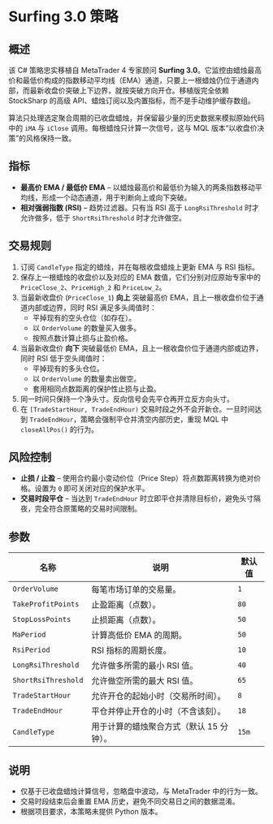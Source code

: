 # Surfing 3.0 策略

## 概述

该 C# 策略忠实移植自 MetaTrader 4 专家顾问 **Surfing 3.0**。它监控由蜡烛最高价和最低价构成的指数移动平均线（EMA）通道，只要上一根蜡烛仍位于通道内部，而最新收盘价突破上下边界，就按突破方向开仓。移植版完全依赖 StockSharp 的高级 API、蜡烛订阅以及内置指标，而不是手动维护缓存数组。

算法只处理选定聚合周期的已收盘蜡烛，并保留最少量的历史数据来模拟原始代码中的 `iMA` 与 `iClose` 调用。每根蜡烛只计算一次信号，这与 MQL 版本“以收盘价决策”的风格保持一致。

## 指标

- **最高价 EMA / 最低价 EMA** – 以蜡烛最高价和最低价为输入的两条指数移动平均线，形成一个动态通道，用于判断向上或向下突破。
- **相对强弱指数 (RSI)** – 趋势过滤器。只有当 RSI 高于 `LongRsiThreshold` 时才允许做多，低于 `ShortRsiThreshold` 时才允许做空。

## 交易规则

1. 订阅 `CandleType` 指定的蜡烛，并在每根收盘蜡烛上更新 EMA 与 RSI 指标。
2. 保存上一根蜡烛的收盘价以及对应的 EMA 数值，它们分别对应原始专家中的 `PriceClose_2`、`PriceHigh_2` 和 `PriceLow_2`。
3. 当最新收盘价 (`PriceClose_1`) **向上** 突破最高价 EMA，且上一根收盘价位于通道内部或边界，同时 RSI 满足多头阈值时：
   - 平掉现有的空头仓位（如存在）。
   - 以 `OrderVolume` 的数量买入做多。
   - 按照点数计算止损与止盈价格。
4. 当最新收盘价 **向下** 突破最低价 EMA，且上一根收盘价位于通道内部或边界，同时 RSI 低于空头阈值时：
   - 平掉现有的多头仓位。
   - 以 `OrderVolume` 的数量卖出做空。
   - 套用相同点数距离的保护性止损与止盈。
5. 同一时间只保持一个净头寸。反向信号会先平仓再开立反方向头寸。
6. 在 `[TradeStartHour, TradeEndHour)` 交易时段之外不会开新仓。一旦时间达到 `TradeEndHour`，策略会强制平仓并清空内部历史，重现 MQL 中 `closeAllPos()` 的行为。

## 风险控制

- **止损 / 止盈** – 使用合约最小变动价位（Price Step）将点数距离转换为绝对价格。设置为 `0` 即可关闭对应的保护水平。
- **交易时段平仓** – 当达到 `TradeEndHour` 时立即平仓并清除目标价，避免头寸隔夜，完全符合原策略的交易时间限制。

## 参数

| 名称 | 说明 | 默认值 |
|------|------|--------|
| `OrderVolume` | 每笔市场订单的交易量。 | `1` |
| `TakeProfitPoints` | 止盈距离（点数）。 | `80` |
| `StopLossPoints` | 止损距离（点数）。 | `50` |
| `MaPeriod` | 计算高低价 EMA 的周期。 | `50` |
| `RsiPeriod` | RSI 指标的周期长度。 | `10` |
| `LongRsiThreshold` | 允许做多所需的最小 RSI 值。 | `40` |
| `ShortRsiThreshold` | 允许做空所需的最大 RSI 值。 | `65` |
| `TradeStartHour` | 允许开仓的起始小时（交易所时间）。 | `8` |
| `TradeEndHour` | 平仓并停止开仓的小时（不含该刻）。 | `18` |
| `CandleType` | 用于计算的蜡烛聚合方式（默认 15 分钟）。 | `15m` |

## 说明

- 仅基于已收盘蜡烛计算信号，忽略盘中波动，与 MetaTrader 中的行为一致。
- 交易时段结束后会重置 EMA 历史，避免不同交易日之间的数据混淆。
- 根据项目要求，本策略未提供 Python 版本。
